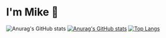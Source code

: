 # I'm Mike 👋

![Anurag's GitHub stats](https://github-readme-stats.vercel.app/api?username=mikecabral&show_icons=true&theme=onedark)
[![Anurag's GitHub stats](https://github-readme-stats.vercel.app/api?username=mikecabral)](https://github.com/anuraghazra/github-readme-stats)
[![Top Langs](https://github-readme-stats.vercel.app/api/top-langs/?username=mikecabral)](https://github.com/anuraghazra/github-readme-stats)
